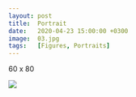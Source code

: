 ```yaml
---
layout: post
title:  Portrait
date:   2020-04-23 15:00:00 +0300
image:  03.jpg
tags:   [Figures, Portraits]
---
```


60 x 80   

![]({{site.baseurl}}/img/03.jpg)

